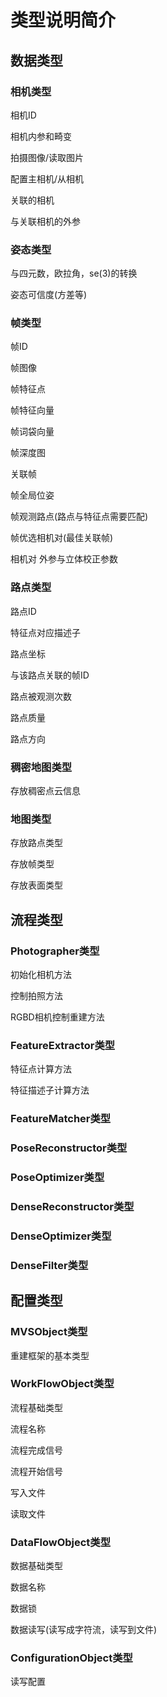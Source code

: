# 类型说明简介

## 数据类型

### 相机类型

相机ID

相机内参和畸变

拍摄图像/读取图片

配置主相机/从相机

关联的相机

与关联相机的外参

### 姿态类型

与四元数，欧拉角，se(3)的转换

姿态可信度(方差等)

### 帧类型

帧ID

帧图像

帧特征点

帧特征向量

帧词袋向量

帧深度图

关联帧

帧全局位姿

帧观测路点(路点与特征点需要匹配)

帧优选相机对(最佳关联帧)

相机对 外参与立体校正参数

### 路点类型

路点ID

特征点对应描述子

路点坐标

与该路点关联的帧ID

路点被观测次数

路点质量

路点方向

### 稠密地图类型

存放稠密点云信息

### 地图类型

存放路点类型

存放帧类型

存放表面类型

## 流程类型

### Photographer类型

初始化相机方法

控制拍照方法

RGBD相机控制重建方法

### FeatureExtractor类型

特征点计算方法

特征描述子计算方法

### FeatureMatcher类型

### PoseReconstructor类型

### PoseOptimizer类型

### DenseReconstructor类型

### DenseOptimizer类型

### DenseFilter类型

## 配置类型

### MVSObject类型

重建框架的基本类型

### WorkFlowObject类型

流程基础类型

流程名称

流程完成信号

流程开始信号

写入文件

读取文件

### DataFlowObject类型

数据基础类型

数据名称

数据锁

数据读写(读写成字符流，读写到文件)

### ConfigurationObject类型

读写配置
